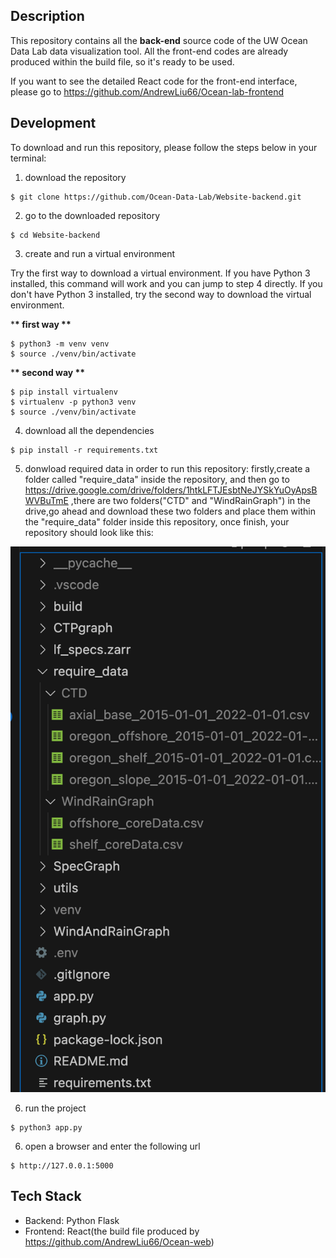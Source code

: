 ## Description

This repository contains all the <b>back-end</b> source code of the UW Ocean Data Lab data visualization tool. All the front-end codes are already produced within the build file, so it's ready to be used.

If you want to see the detailed React code for the front-end interface, please go to https://github.com/AndrewLiu66/Ocean-lab-frontend

## Development

To download and run this repository, please follow the steps below in your terminal:

1. download the repository

```
$ git clone https://github.com/Ocean-Data-Lab/Website-backend.git
```

2. go to the downloaded repository

```
$ cd Website-backend
```

3. create and run a virtual environment

Try the first way to download a virtual environment. If you have Python 3 installed, this command will work and you can jump to step 4 directly. If you don't have Python 3 installed, try the second way to download the virtual environment.

\***\* first way \*\***

```
$ python3 -m venv venv
$ source ./venv/bin/activate
```

\***\* second way \*\***

```
$ pip install virtualenv
$ virtualenv -p python3 venv
$ source ./venv/bin/activate
```

4. download all the dependencies

```
$ pip install -r requirements.txt
```

5. donwload required data in order to run this repository:
   firstly,create a folder called "require_data" inside the repository, and then go to https://drive.google.com/drive/folders/1htkLFTJEsbtNeJYSkYuOyApsBWVBuTmE ,there are two folders("CTD" and "WindRainGraph") in the drive,go ahead and download these two folders and place them within the "require_data" folder inside this repository, once finish, your repository should look like this:

![Local Image](requiredata.png)

6. run the project

```
$ python3 app.py
```

6. open a browser and enter the following url

```
$ http://127.0.0.1:5000
```

## Tech Stack

- Backend: Python Flask
- Frontend: React(the build file produced by https://github.com/AndrewLiu66/Ocean-web)
